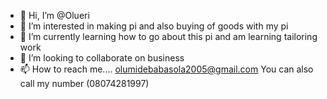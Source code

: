 - 👋 Hi, I’m @Olueri
- 👀 I’m interested in making pi and also buying of goods with my pi
- 🌱 I’m currently learning how to go about this pi and am learning tailoring work
- 💞️ I’m looking to collaborate on business
- 📫 How to reach me.... olumidebabasola2005@gmail.com
You can also call my number (08074281997)

<!---
Olueri/Olueri is a ✨ special ✨ repository because its `README.md` (this file) appears on your GitHub profile.
You can click the Preview link to take a look at your changes.
--->

